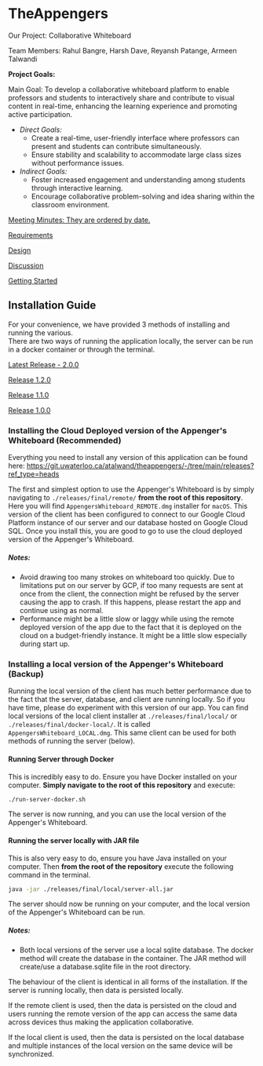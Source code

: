 # TheAppengers

Our Project: Collaborative Whiteboard 

Team Members: Rahul Bangre, Harsh Dave, Reyansh Patange, Armeen Talwandi


**Project Goals:**

Main Goal: To develop a collaborative whiteboard platform to enable professors and students to interactively share and contribute to visual content in real-time, enhancing the learning experience and promoting active participation.

* *Direct Goals:*
  * Create a real-time, user-friendly interface where professors can present and students can contribute simultaneously.
  * Ensure stability and scalability to accommodate large class sizes without performance issues.
* *Indirect Goals:*
  * Foster increased engagement and understanding among students through interactive learning.
  * Encourage collaborative problem-solving and idea sharing within the classroom environment.


[Meeting Minutes: They are ordered by date.](https://git.uwaterloo.ca/atalwand/theappengers/-/wikis/Meeting-Minutes)

[Requirements](https://git.uwaterloo.ca/atalwand/theappengers/-/wikis/Requirements)

[Design](https://git.uwaterloo.ca/atalwand/theappengers/-/wikis/Design)

[Discussion](https://git.uwaterloo.ca/atalwand/theappengers/-/wikis/Discussion)

[Getting Started](https://git.uwaterloo.ca/atalwand/theappengers/-/wikis/Getting-Started)

## Installation Guide
For your convenience, we have provided 3 methods of installing and running the various.  
There are two ways of running the application locally, the server can be run in a docker container or through the terminal.  

[Latest Release - 2.0.0](https://git.uwaterloo.ca/atalwand/theappengers/-/releases/2.0.0)

[Release 1.2.0](https://git.uwaterloo.ca/atalwand/theappengers/-/releases/1.2.0)

[Release 1.1.0](https://git.uwaterloo.ca/atalwand/theappengers/-/releases/1.1.0)

[Release 1.0.0](https://git.uwaterloo.ca/atalwand/theappengers/-/releases/1.0.0)


### Installing the Cloud Deployed version of the Appenger's Whiteboard (Recommended)

Everything you need to install any version of this application can be found here: https://git.uwaterloo.ca/atalwand/theappengers/-/tree/main/releases?ref_type=heads

The first and simplest option to use the Appenger's Whiteboard is by simply navigating to
`./releases/final/remote/` **from the root of this repository**. Here you will find `AppengersWhiteboard_REMOTE.dmg` installer for `macOS`. This version of the client has
been configured to connect to our Google Cloud Platform instance of our server and our database hosted on Google Cloud SQL. 
Once you install this, you are good to go to use the cloud deployed version of the Appenger's Whiteboard.

##### Notes: 
- Avoid drawing too many strokes on whiteboard too quickly. Due to limitations put on our server by GCP, if too many requests are sent at once from the client, the connection might be refused by the server causing the app to crash. If this happens, please restart the app and continue using as normal.
- Performance might be a little slow or laggy while using the remote deployed version of the app due to the fact that it is deployed on the cloud on a budget-friendly instance. It might be a little slow especially during start up. 

### Installing a local version of the Appenger's Whiteboard (Backup)

Running the local version of the client has much better performance due to the fact that the server, database, and client are running locally. So if you have time, please do experiment with this version of our app.
You can find local versions of the local client installer at `./releases/final/local/` or `./releases/final/docker-local/`. It is called `AppengersWhiteboard_LOCAL.dmg`. This same client can be used for both methods of running the server (below).

#### Running Server through Docker
This is incredibly easy to do. Ensure you have Docker installed on your computer. **Simply navigate to the root of this repository** and execute:
```bash
./run-server-docker.sh
```
The server is now running, and you can use the local version of the Appenger's Whiteboard.

#### Running the server locally with JAR file
This is also very easy to do, ensure you have Java installed on your computer. Then **from the root of the repository** execute the following command in the terminal.
```bash
java -jar ./releases/final/local/server-all.jar
```
The server should now be running on your computer, and the local version of the Appenger's Whiteboard can be run.

##### Notes:
- Both local versions of the server use a local sqlite database. The docker method will create the database in the container. The JAR method will create/use a database.sqlite file in the root directory.

The behaviour of the client is identical in all forms of the installation. If the server is running locally, then data is persisted locally.  

If the remote client is used, then the data is persisted on the cloud and users running the remote version of the app can access the same data across devices thus making the application collaborative.  

If the local client is used, then the data is persisted on the local database and multiple instances of the local version on the same device will be synchronized.

